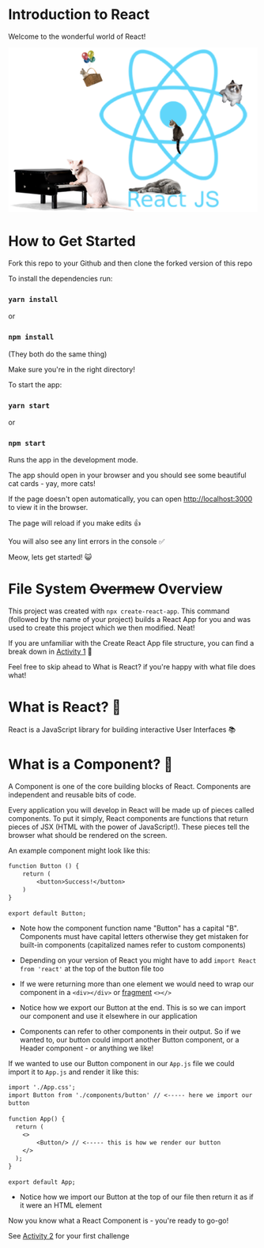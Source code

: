 # Introduction to React

Welcome to the wonderful world of React!

![React Atom](./public/react-catom.png)

# How to Get Started

Fork this repo to your Github and then clone the forked version of this repo

To install the dependencies run:

### `yarn install`

or

### `npm install`

(They both do the same thing)

Make sure you're in the right directory!

To start the app:

### `yarn start`

or

### `npm start`

Runs the app in the development mode.

The app should open in your browser and you should see some beautiful cat cards - yay, more cats!

If the page doesn't open automatically, you can open [http://localhost:3000](http://localhost:3000) to view it in the browser.

The page will reload if you make edits 👍

You will also see any lint errors in the console ✅

Meow, lets get started! 😺

# File System ~~Overmew~~ Overview 

This project was created with `npx create-react-app`. This command (followed by the name of your project) builds a React App for you and was used to create this project which we then modified. Neat!

If you are unfamiliar with the Create React App file structure, you can find a break down in [Activity 1](./activities/activity-1.md) 🔨 

Feel free to skip ahead to What is React? if you're happy with what file does what!

# What is React? 🧐

React is a JavaScript library for building interactive User Interfaces 📚

# What is a Component? 🧱

A Component is one of the core building blocks of React. Components are independent and reusable bits of code. 

Every application you will develop in React will be made up of pieces called components. To put it simply, React components are functions that return pieces of JSX (HTML with the power of JavaScript!). These pieces tell the browser what should be rendered on the screen.

An example component might look like this:

```
function Button () {
    return (
        <button>Success!</button>
    )
}

export default Button;
```

- Note how the component function name "Button" has a capital "B". Components must have capital letters otherwise they get mistaken for built-in components (capitalized names refer to custom components)

- Depending on your version of React you might have to add `import React from 'react'` at the top of the button file too

- If we were returning more than one element we would need to wrap our component in a `<div></div>` or [fragment](https://reactjs.org/docs/fragments.html) `<></>`

- Notice how we export our Button at the end. This is so we can import our component and use it elsewhere in our application

- Components can refer to other components in their output. So if we wanted to, our button could import another Button component, or a Header component - or anything we like! 

If we wanted to use our Button component in our `App.js` file we could import it to `App.js` and render it like this:

```
import './App.css';
import Button from './components/button' // <----- here we import our button

function App() {
  return (
    <>
        <Button/> // <----- this is how we render our button 
    </>
  );
}

export default App;
```

- Notice how we import our Button at the top of our file then return it as if it were an HTML element 

Now you know what a React Component is - you're ready to go-go!

See [Activity 2](./activities/activity-2.md) for your first challenge





